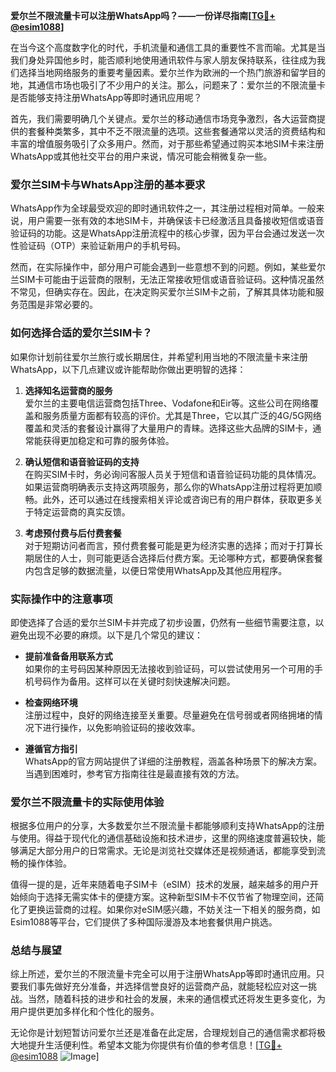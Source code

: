 **爱尔兰不限流量卡可以注册WhatsApp吗？——一份详尽指南[[TG💪+ @esim1088](https://t.me/s/esim1088)]**

在当今这个高度数字化的时代，手机流量和通信工具的重要性不言而喻。尤其是当我们身处异国他乡时，能否顺利地使用通讯软件与家人朋友保持联系，往往成为我们选择当地网络服务的重要考量因素。爱尔兰作为欧洲的一个热门旅游和留学目的地，其通信市场也吸引了不少用户的关注。那么，问题来了：爱尔兰的不限流量卡是否能够支持注册WhatsApp等即时通讯应用呢？

首先，我们需要明确几个关键点。爱尔兰的移动通信市场竞争激烈，各大运营商提供的套餐种类繁多，其中不乏不限流量的选项。这些套餐通常以灵活的资费结构和丰富的增值服务吸引了众多用户。然而，对于那些希望通过购买本地SIM卡来注册WhatsApp或其他社交平台的用户来说，情况可能会稍微复杂一些。

### **爱尔兰SIM卡与WhatsApp注册的基本要求**

WhatsApp作为全球最受欢迎的即时通讯软件之一，其注册过程相对简单。一般来说，用户需要一张有效的本地SIM卡，并确保该卡已经激活且具备接收短信或语音验证码的功能。这是WhatsApp注册流程中的核心步骤，因为平台会通过发送一次性验证码（OTP）来验证新用户的手机号码。

然而，在实际操作中，部分用户可能会遇到一些意想不到的问题。例如，某些爱尔兰SIM卡可能由于运营商的限制，无法正常接收短信或语音验证码。这种情况虽然不常见，但确实存在。因此，在决定购买爱尔兰SIM卡之前，了解其具体功能和服务范围是非常必要的。

### **如何选择合适的爱尔兰SIM卡？**

如果你计划前往爱尔兰旅行或长期居住，并希望利用当地的不限流量卡来注册WhatsApp，以下几点建议或许能帮助你做出更明智的选择：

1. **选择知名运营商的服务**  
   爱尔兰的主要电信运营商包括Three、Vodafone和Eir等。这些公司在网络覆盖和服务质量方面都有较高的评价。尤其是Three，它以其广泛的4G/5G网络覆盖和灵活的套餐设计赢得了大量用户的青睐。选择这些大品牌的SIM卡，通常能获得更加稳定和可靠的服务体验。

2. **确认短信和语音验证码的支持**  
   在购买SIM卡时，务必询问客服人员关于短信和语音验证码功能的具体情况。如果运营商明确表示支持这两项服务，那么你的WhatsApp注册过程将更加顺畅。此外，还可以通过在线搜索相关评论或咨询已有的用户群体，获取更多关于特定运营商的真实反馈。

3. **考虑预付费与后付费套餐**  
   对于短期访问者而言，预付费套餐可能是更为经济实惠的选择；而对于打算长期居住的人士，则可能更适合选择后付费方案。无论哪种方式，都要确保套餐内包含足够的数据流量，以便日常使用WhatsApp及其他应用程序。

### **实际操作中的注意事项**

即使选择了合适的爱尔兰SIM卡并完成了初步设置，仍然有一些细节需要注意，以避免出现不必要的麻烦。以下是几个常见的建议：

- **提前准备备用联系方式**  
  如果你的主号码因某种原因无法接收到验证码，可以尝试使用另一个可用的手机号码作为备用。这样可以在关键时刻快速解决问题。

- **检查网络环境**  
  注册过程中，良好的网络连接至关重要。尽量避免在信号弱或者网络拥堵的情况下进行操作，以免影响验证码的接收效率。

- **遵循官方指引**  
  WhatsApp的官方网站提供了详细的注册教程，涵盖各种场景下的解决方案。当遇到困难时，参考官方指南往往是最直接有效的方法。

### **爱尔兰不限流量卡的实际使用体验**

根据多位用户的分享，大多数爱尔兰不限流量卡都能够顺利支持WhatsApp的注册与使用。得益于现代化的通信基础设施和技术进步，这里的网络速度普遍较快，能够满足大部分用户的日常需求。无论是浏览社交媒体还是视频通话，都能享受到流畅的操作体验。

值得一提的是，近年来随着电子SIM卡（eSIM）技术的发展，越来越多的用户开始倾向于选择无需实体卡的便捷方案。这种新型SIM卡不仅节省了物理空间，还简化了更换运营商的过程。如果你对eSIM感兴趣，不妨关注一下相关的服务商，如Esim1088等平台，它们提供了多种国际漫游及本地套餐供用户挑选。

### **总结与展望**

综上所述，爱尔兰的不限流量卡完全可以用于注册WhatsApp等即时通讯应用。只要我们事先做好充分准备，并选择信誉良好的运营商产品，就能轻松应对这一挑战。当然，随着科技的进步和社会的发展，未来的通信模式还将发生更多变化，为用户提供更加多样化和个性化的服务。

无论你是计划短暂访问爱尔兰还是准备在此定居，合理规划自己的通信需求都将极大地提升生活便利性。希望本文能为你提供有价值的参考信息！[[TG💪+ @esim1088](https://t.me/s/esim1088) ![Image](https://i.postimg.cc/4NQfJmqS/Snipaste-2025-05-13-00-14-12.png)]
